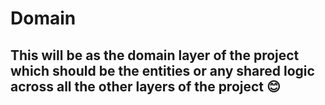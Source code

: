 # Domain

## This will be as the domain layer of the project which should be the entities or any shared logic across all the other layers of the project 😊
